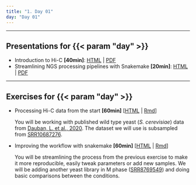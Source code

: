```yaml
---
title: "1. Day 01"
day: "Day 01"
---
```


---

## Presentations for {{< param "day" >}}

- Introduction to Hi-C **\[40min\]**: [HTML](/{{<myPackageUrl>}}Presentations/day01/intro_hic.html) | [PDF](/{{<myPackageUrl>}}Presentations/day01/NGS_analysis.pdf)
- Streamlining NGS processing pipelines with Snakemake **\[20min\]**: [HTML](/{{<myPackageUrl>}}Presentations/day01/snakemake_pipelines.html) | [PDF](/{{<myPackageUrl>}}Presentations/day01/snakemake_pipelines.pdf)

---

## Exercises for {{< param "day" >}}

- Processing Hi-C data from the start **\[60min\]** [[HTML](/{{<myPackageUrl>}}Exercices/day01/1-1_processing_hic.html) | [Rmd](/{{<myPackageUrl>}}Exercices/day01/1-1_processing_hic.Rmd)]

    You will be working with published wild type yeast (_S. cerevisiae_) data from [Dauban, L. et al., 2020](https://www.cell.com/molecular-cell/fulltext/S1097-2765(20)30040-X). The dataset we will use is subsampled from [SRR10687276](https://www.ncbi.nlm.nih.gov/sra/SRR10687276[accn]).

- Improving the workflow with snakemake **\[60min\]** [[HTML](/{{<myPackageUrl>}}Exercices/day01/1-2_snakemake_pipeline.html) | [Rmd](/{{<myPackageUrl>}}Exercices/day01/1-2_snakemake_pipeline.Rmd)]

    You will be streamlining the process from the previous exercise to make it more reproducible, easily tweak parameters or add new samples. We will be adding another yeast library in M phase ([SRR8769549](https://www.ncbi.nlm.nih.gov/sra/SRR8769549[accn])) and doing basic comparisons between the conditions.


